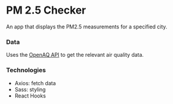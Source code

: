 # PM 2.5 Checker

An app that displays the PM2.5 measurements for a specified city.

### Data

Uses the [OpenAQ API](https://docs.openaq.org/) to get the relevant air quality data.

### Technologies

- Axios: fetch data
- Sass: styling
- React Hooks 
